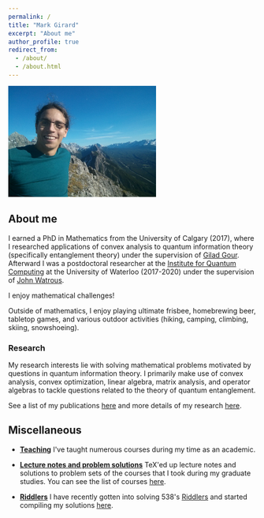 ```yaml
---
permalink: /
title: "Mark Girard"
excerpt: "About me"
author_profile: true
redirect_from:
  - /about/
  - /about.html
---
```

<img src='images/kananaskis.jpg' width='300'/>


## About me

I earned a PhD in Mathematics from the University of Calgary (2017), where I researched applications of convex analysis to quantum information theory (specifically entanglement theory) under the supervision of [Gilad Gour](https://people.ucalgary.ca/~gour/). Afterward I was a postdoctoral researcher at the [Institute for Quantum Computing](https://uwaterloo.ca/institute-for-quantum-computing/) at the University of Waterloo (2017-2020) under the supervision of [John Watrous](https://cs.uwaterloo.ca/~watrous/).

I enjoy mathematical challenges!

Outside of mathematics, I enjoy playing ultimate frisbee, homebrewing beer, tabletop games, and various outdoor activities (hiking, camping, climbing, skiing, snowshoeing).


### Research

My research interests lie with solving mathematical problems motivated by questions in quantum information theory. I primarily make use of convex analysis, convex optimization, linear algebra, matrix analysis, and operator algebras to tackle questions related to the theory of quantum entanglement.

See a list of my publications [here](publications) and more details of my research [here](research).



## Miscellaneous

 - **[Teaching](teaching)** I've taught numerous courses during my time as an academic.

 - **[Lecture notes and problem solutions](coursework)** TeX'ed up lecture notes and solutions to problem sets of the courses that I took during my graduate studies. You can see the list of courses [here](coursework).

 - **[Riddlers](riddlers)** I have recently gotten into solving 538's [Riddlers](https://fivethirtyeight.com/tag/the-riddler/) and started compiling my solutions [here](riddlers).
